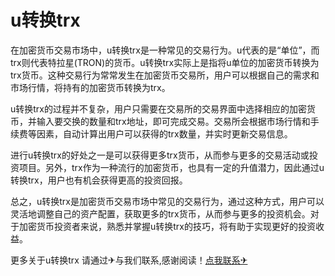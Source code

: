 # u转换trx

在加密货币交易市场中，u转换trx是一种常见的交易行为。u代表的是“单位”，而trx则代表特拉星(TRON)的货币。u转换trx实际上是指将u单位的加密货币转换为trx货币。这种交易行为常常发生在加密货币交易所，用户可以根据自己的需求和市场行情，将持有的加密货币转换为trx。

u转换trx的过程并不复杂，用户只需要在交易所的交易界面中选择相应的加密货币，并输入要交换的数量和trx地址，即可完成交易。交易所会根据市场行情和手续费等因素，自动计算出用户可以获得的trx数量，并实时更新交易信息。

进行u转换trx的好处之一是可以获得更多trx货币，从而参与更多的交易活动或投资项目。另外，trx作为一种流行的加密货币，也具有一定的升值潜力，因此通过u转换trx，用户也有机会获得更高的投资回报。

总之，u转换trx是加密货币交易市场中常见的交易行为，通过这种方式，用户可以灵活地调整自己的资产配置，获取更多的trx货币，从而参与更多的投资机会。对于加密货币投资者来说，熟悉并掌握u转换trx的技巧，将有助于实现更好的投资收益。

更多关于u转换trx 请通过✈与我们联系,感谢阅读！[点我联系✈](https://bbs.G208.com)